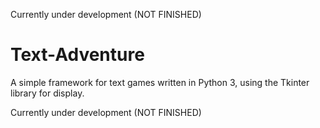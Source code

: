 Currently under development (NOT FINISHED)

# Text-Adventure
A simple framework for text games written in Python 3, using the Tkinter library for display.

Currently under development (NOT FINISHED)
